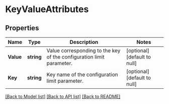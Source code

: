 # KeyValueAttributes

## Properties
Name | Type | Description | Notes
------------ | ------------- | ------------- | -------------
**Value** | **string** | Value corresponding to the key of the configuration limit parameter. | [optional] [default to null]
**Key** | **string** | Key name of the configuration limit parameter. | [optional] [default to null]

[[Back to Model list]](../README.md#documentation-for-models) [[Back to API list]](../README.md#documentation-for-api-endpoints) [[Back to README]](../README.md)

